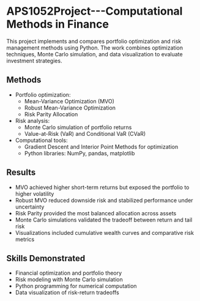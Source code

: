 # APS1052Project---Computational Methods in Finance

This project implements and compares portfolio optimization and risk management methods using Python. The work combines optimization techniques, Monte Carlo simulation, and data visualization to evaluate investment strategies.

## Methods
- Portfolio optimization:
  - Mean-Variance Optimization (MVO)
  - Robust Mean-Variance Optimization
  - Risk Parity Allocation
- Risk analysis:
  - Monte Carlo simulation of portfolio returns
  - Value-at-Risk (VaR) and Conditional VaR (CVaR)
- Computational tools:
  - Gradient Descent and Interior Point Methods for optimization
  - Python libraries: NumPy, pandas, matplotlib

## Results
- MVO achieved higher short-term returns but exposed the portfolio to higher volatility
- Robust MVO reduced downside risk and stabilized performance under uncertainty
- Risk Parity provided the most balanced allocation across assets
- Monte Carlo simulations validated the tradeoff between return and tail risk
- Visualizations included cumulative wealth curves and comparative risk metrics

## Skills Demonstrated
- Financial optimization and portfolio theory
- Risk modeling with Monte Carlo simulation
- Python programming for numerical computation
- Data visualization of risk-return tradeoffs
